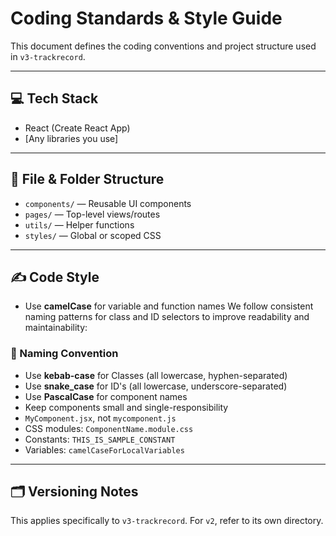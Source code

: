 # Coding Standards & Style Guide

This document defines the coding conventions and project structure used in `v3-trackrecord`.

---

## 💻 Tech Stack
- React (Create React App)
- [Any libraries you use]

---

## 🧩 File & Folder Structure
- `components/` — Reusable UI components
- `pages/` — Top-level views/routes
- `utils/` — Helper functions
- `styles/` — Global or scoped CSS

---

## ✍️ Code Style
- Use **camelCase** for variable and function names
We follow consistent naming patterns for class and ID selectors to improve readability and maintainability:

### 🧷 Naming Convention
- Use **kebab-case** for Classes (all lowercase, hyphen-separated)
- Use **snake_case** for ID's (all lowercase, underscore-separated)
- Use **PascalCase** for component names
- Keep components small and single-responsibility
- `MyComponent.jsx`, not `mycomponent.js`
- CSS modules: `ComponentName.module.css`
- Constants: `THIS_IS_SAMPLE_CONSTANT`
- Variables: `camelCaseForLocalVariables`


---

## 🗂 Versioning Notes
This applies specifically to `v3-trackrecord`. For `v2`, refer to its own directory.
